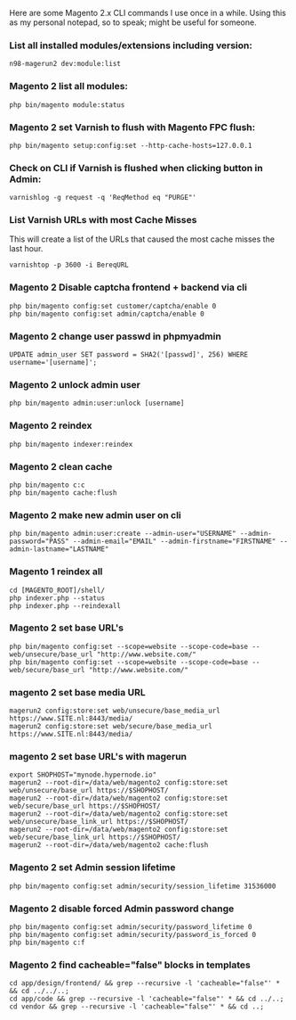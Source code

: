 Here are some Magento 2.x CLI commands I use once in a while. Using this as my personal notepad, so to speak; might be useful for someone.

### List all installed modules/extensions including version:
`n98-magerun2 dev:module:list`

### Magento 2 list all modules:
`php bin/magento module:status`

### Magento 2 set Varnish to flush with Magento FPC flush:
`php bin/magento setup:config:set --http-cache-hosts=127.0.0.1`

### Check on CLI if Varnish is flushed when clicking button in Admin:
`varnishlog -g request -q 'ReqMethod eq "PURGE"'`

### List Varnish URLs with most Cache Misses
This will create a list of the URLs that caused the most cache misses the last hour.

`varnishtop -p 3600 -i BereqURL`

### Magento 2 Disable captcha frontend + backend via cli
```
php bin/magento config:set customer/captcha/enable 0
php bin/magento config:set admin/captcha/enable 0
```

### Magento 2 change user passwd in phpmyadmin
`UPDATE admin_user SET password = SHA2('[passwd]', 256) WHERE username='[username]';`

### Magento 2 unlock admin user
`php bin/magento admin:user:unlock [username]`

### Magento 2 reindex
`php bin/magento indexer:reindex`

### Magento 2 clean cache
```
php bin/magento c:c
php bin/magento cache:flush
```

### Magento 2 make new admin user on cli
`php bin/magento admin:user:create --admin-user="USERNAME" --admin-password="PASS" --admin-email="EMAIL" --admin-firstname="FIRSTNAME" --admin-lastname="LASTNAME"`

### Magento 1 reindex all
```
cd [MAGENTO_ROOT]/shell/
php indexer.php --status  
php indexer.php --reindexall
```
### Magento 2 set base URL's
```
php bin/magento config:set --scope=website --scope-code=base -- web/unsecure/base_url "http://www.website.com/"
php bin/magento config:set --scope=website --scope-code=base -- web/secure/base_url "http://www.website.com/"
```

### magento 2 set base media URL
```
magerun2 config:store:set web/unsecure/base_media_url https://www.SITE.nl:8443/media/
magerun2 config:store:set web/secure/base_media_url https://www.SITE.nl:8443/media/
```

### magento 2 set base URL's with magerun
```
export SHOPHOST="mynode.hypernode.io"
magerun2 --root-dir=/data/web/magento2 config:store:set web/unsecure/base_url https://$SHOPHOST/
magerun2 --root-dir=/data/web/magento2 config:store:set web/secure/base_url https://$SHOPHOST/
magerun2 --root-dir=/data/web/magento2 config:store:set web/unsecure/base_link_url https://$SHOPHOST/ 
magerun2 --root-dir=/data/web/magento2 config:store:set web/secure/base_link_url https://$SHOPHOST/
magerun2 --root-dir=/data/web/magento2 cache:flush
```
### Magento 2 set Admin session lifetime
```
php bin/magento config:set admin/security/session_lifetime 31536000
```

### Magento 2 disable forced Admin password change
```
php bin/magento config:set admin/security/password_lifetime 0
php bin/magento config:set admin/security/password_is_forced 0
php bin/magento c:f
```

### Magento 2 find cacheable="false" blocks in templates
```
cd app/design/frontend/ && grep --recursive -l 'cacheable="false"' * && cd ../../..;
cd app/code && grep --recursive -l 'cacheable="false"' * && cd ../..;
cd vendor && grep --recursive -l 'cacheable="false"' * && cd ..;
```
